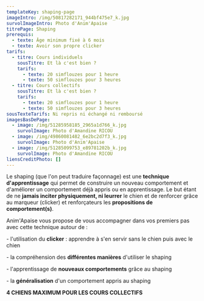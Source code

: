 ```yaml
---
templateKey: shaping-page
imageIntro: /img/50817282171_944bf475e7_k.jpg
survolImageIntro: Photo d'Anim'Apaise
titrePage: Shaping
prerequis:
  - texte: Âge minimum fixé à 6 mois
  - texte: Avoir son propre clicker
tarifs:
  - titre: Cours individuels
    sousTitre: Et là c'est bien ?
    tarifs:
      - texte: 20 simflouzes pour 1 heure
      - texte: 50 simflouzes pour 3 heures
  - titre: Cours collectifs
    sousTitre: Et là c'est bien ?
    tarifs:
      - texte: 20 simflouzes pour 1 heure
      - texte: 50 simflouzes pour 3 heures
sousTexteTarifs: Ni repris ni échangé ni remboursé
imagesBasDePage:
  - image: /img/51285958185_2965a1d766_k.jpg
    survolImage: Photo d'Amandine RICOU
  - image: /img/49860081482_6e2bc2d7f3_k.jpg
    survolImage: Photo d'Anim'Apaise
  - image: /img/51285099753_e89781202b_k.jpg
    survolImage: Photo d'Amandine RICOU
liensCreditPhoto: []
---
```

Le shaping (que l'on peut traduire façonnage) est une **technique d'apprentissage** qui permet de construire un nouveau comportement et d'améliorer un comportement déjà appris ou en apprentissage. Le but étant de ne **jamais inciter physiquement, ni leurrer** le chien et de renforcer grâce au marqueur (clicker) et renforçateurs les **propositions de comportement(s)**.

Anim'Apaise vous propose de vous accompagner dans vos premiers pas avec cette technique autour de :

\- l'utilisation du **clicker** : apprendre à s'en servir sans le chien puis avec le chien

\- la compréhension des **différentes manières** d'utiliser le shaping 

\- l'apprentissage de **nouveaux comportements** grâce au shaping 

\- la **généralisation** d'un comportement appris au shaping

**4 CHIENS MAXIMUM POUR LES COURS COLLECTIFS**
